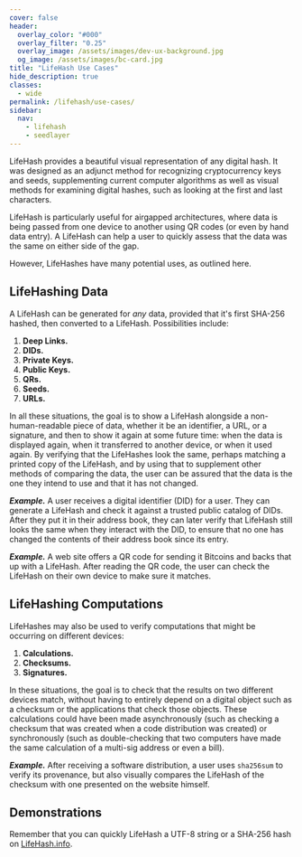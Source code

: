 ```yaml
---
cover: false
header:
  overlay_color: "#000"
  overlay_filter: "0.25"
  overlay_image: /assets/images/dev-ux-background.jpg
  og_image: /assets/images/bc-card.jpg
title: "LifeHash Use Cases"
hide_description: true
classes:
  - wide
permalink: /lifehash/use-cases/
sidebar:
  nav:
    - lifehash
    - seedlayer
---
```


LifeHash provides a beautiful visual representation of any digital
hash. It was designed as an adjunct method for recognizing
cryptocurrency keys and seeds, supplementing current computer
algorithms as well as visual methods for examining digital hashes, such
as looking at the first and last characters.

LifeHash is particularly useful for airgapped architectures, where
data is being passed from one device to another using QR codes (or
even by hand data entry). A LifeHash can help a user to quickly assess
that the data was the same on either side of the gap.

However, LifeHashes have many potential uses, as outlined here.

## LifeHashing Data

A LifeHash can be generated for *any* data, provided that it's first
SHA-256 hashed, then converted to a LifeHash. Possibilities include:

1. **Deep Links.**
1. **DIDs.**
1. **Private Keys.**
1. **Public Keys.**
1. **QRs.**
1. **Seeds.**
1. **URLs.** 

In all these situations, the goal is to show a LifeHash alongside a
non-human-readable piece of data, whether it be an identifier, a URL,
or a signature, and then to show it again at some future time: when
the data is displayed again, when it transferred to another device, or
when it used again. By verifying that the LifeHashes look the same,
perhaps matching a printed copy of the LifeHash, and by using that to
supplement other methods of comparing the data, the user can be
assured that the data is the one they intend to use and that it has
not changed.

***Example.*** A user receives a digital identifier (DID) for a
user. They can generate a LifeHash and check it against a trusted
public catalog of DIDs. After they put it in their address book, they
can later verify that LifeHash still looks the same when they interact
with the DID, to ensure that no one has changed the contents of their
address book since its entry.

***Example.*** A web site offers a QR code for sending it Bitcoins and
backs that up with a LifeHash. After reading the QR code, the user can
check the LifeHash on their own device to make sure it matches.

## LifeHashing Computations

LifeHashes may also be used to verify computations that might be
occurring on different devices:

1. **Calculations.**
1. **Checksums.**
1. **Signatures.**

In these situations, the goal is to check that the results on two
different devices match, without having to entirely depend on a
digital object such as a checksum or the applications that check those
objects. These calculations could have been made asynchronously (such
as checking a checksum that was created when a code distribution was
created) or synchronously (such as double-checking that two computers
have made the same calculation of a multi-sig address or even a bill).

***Example.*** After receiving a software distribution, a user uses
`sha256sum` to verify its provenance, but also visually compares the
LifeHash of the checksum with one presented on the website himself.

## Demonstrations

Remember that you can quickly LifeHash a UTF-8 string or a SHA-256
hash on [LifeHash.info](https://lifehash.info/).

